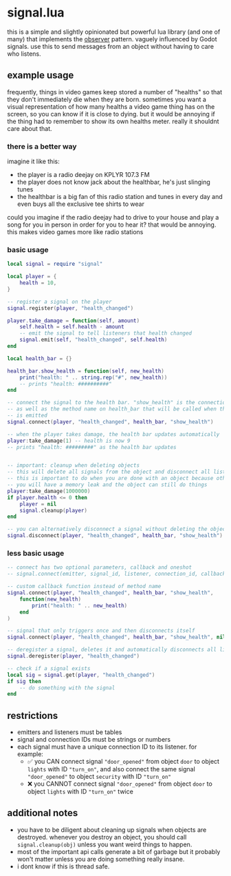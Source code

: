 # signal.lua

this is a simple and slightly opinionated but powerful lua library (and one of many) that implements the [observer](https://gameprogrammingpatterns.com/observer.html) pattern. vaguely influenced by Godot signals. use this to send messages from an object without having to care who listens.

## example usage
frequently, things in video games keep stored a number of "healths" so that they don't immediately die when they are born. sometimes you want a visual representation of how many healths a video game thing has on the screen, so you can know if it is close to dying. but it would be annoying if the thing had to remember to show its own healths meter. really it shouldnt care about that. 

### there is a better way

imagine it like this:
- the player is a radio deejay on KPLYR 107.3 FM
- the player does not know jack about the healthbar, he's just slinging tunes
- the healthbar is a big fan of this radio station and tunes in every day and even buys all the exclusive tee shirts to wear

could you imagine if the radio deejay had to drive to your house and play a song for you in person in order for you to hear it? that would be annoying. this makes video games more like radio stations

### basic usage
```lua
local signal = require "signal"

local player = {
    health = 10,
}

-- register a signal on the player
signal.register(player, "health_changed")

player.take_damage = function(self, amount)
    self.health = self.health - amount
    -- emit the signal to tell listeners that health changed
    signal.emit(self, "health_changed", self.health)
end

local health_bar = {}

health_bar.show_health = function(self, new_health)
    print("health: " .. string.rep("#", new_health))
    -- prints "health: ##########"
end

-- connect the signal to the health bar. "show_health" is the connection ID 
-- as well as the method name on health_bar that will be called when the signal
-- is emitted
signal.connect(player, "health_changed", health_bar, "show_health")

-- when the player takes damage, the health bar updates automatically
player:take_damage(1) -- health is now 9
-- prints "health: #########" as the health bar updates


-- important: cleanup when deleting objects
-- this will delete all signals from the object and disconnect all listeners
-- this is important to do when you are done with an object because otherwise 
-- you will have a memory leak and the object can still do things
player:take_damage(1000000)
if player.health <= 0 then
    player = nil
    signal.cleanup(player)
end

-- you can alternatively disconnect a signal without deleting the object
signal.disconnect(player, "health_changed", health_bar, "show_health")

```

### less basic usage
```lua
-- connect has two optional parameters, callback and oneshot
-- signal.connect(emitter, signal_id, listener, connection_id, callback, oneshot)

-- custom callback function instead of method name
signal.connect(player, "health_changed", health_bar, "show_health", 
    function(new_health)
        print("health: " .. new_health)
    end
)

-- signal that only triggers once and then disconnects itself
signal.connect(player, "health_changed", health_bar, "show_health", nil, true)

-- deregister a signal, deletes it and automatically disconnects all listeners
signal.deregister(player, "health_changed")

-- check if a signal exists
local sig = signal.get(player, "health_changed")
if sig then
    -- do something with the signal
end
```

## restrictions
- emitters and listeners must be tables
- signal and connection IDs must be strings or numbers
- each signal must have a unique connection ID to its listener. for example:
  - ✅ you CAN connect signal `"door_opened"` from object `door` to object `lights` with ID `"turn_on"`, and also connect the same signal `"door_opened"` to object `security` with ID `"turn_on"`
  - ❌ you CANNOT connect signal `"door_opened"` from object `door` to object `lights` with ID `"turn_on"` twice
  

## additional notes
- you have to be diligent about cleaning up signals when objects are destroyed. whenever you destroy an object, you should call `signal.cleanup(obj)` unless you want weird things to happen.
- most of the important api calls generate a bit of garbage but it probably won't matter unless you are doing something really insane.
- i dont know if this is thread safe.
